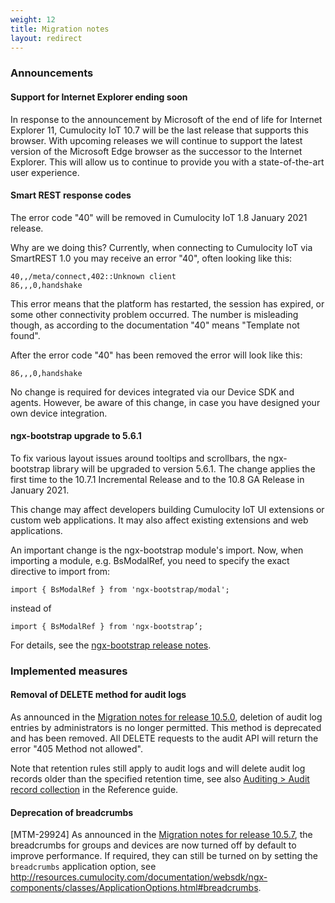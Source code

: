 ```yaml
---
weight: 12
title: Migration notes
layout: redirect
---
```


### Announcements

#### Support for Internet Explorer ending soon

In response to the announcement by Microsoft of the end of life for Internet Explorer 11, Cumulocity IoT 10.7 will be the last release that supports this browser. With upcoming releases we will continue to support the latest version of the Microsoft Edge browser as the successor to the Internet Explorer. This will allow us to continue to provide you with a state-of-the-art user experience.

#### Smart REST response codes 

The error code "40" will be removed in Cumulocity IoT 1.8 January 2021 release.  

Why are we doing this?  Currently, when connecting to Cumulocity IoT via SmartREST 1.0 you may receive an error "40", often looking like this:

	40,,/meta/connect,402::Unknown client
	86,,,0,handshake

This error means that the platform has restarted, the session has expired, or some other connectivity problem occurred. The number is misleading though, as according to the documentation "40" means "Template not found".

After the error code "40" has been removed the error will look like this:

	86,,,0,handshake

No change is required for devices integrated via our Device SDK and agents. However, be aware of this change, in case you have designed your own device integration.


#### ngx-bootstrap upgrade to 5.6.1

To fix various layout issues around tooltips and scrollbars, the ngx-bootstrap library will be upgraded to version 5.6.1. The change applies the first time to the 10.7.1 Incremental Release and to the 10.8 GA Release in January 2021. 

This change may affect developers building Cumulocity IoT UI extensions or custom web applications. It may also affect existing extensions and web applications.

An important change is the ngx-bootstrap module's import. Now, when importing a module, e.g. BsModalRef, you need to specify the exact directive to import from: 

	import { BsModalRef } from 'ngx-bootstrap/modal'; 

instead of 

	import { BsModalRef } from 'ngx-bootstrap’;

For details, see the [ngx-bootstrap release notes](https://github.com/valor-software/ngx-bootstrap/releases). 


### Implemented measures

#### Removal of DELETE method for audit logs

As announced in the [Migration notes for release 10.5.0](https://cumulocity.com/guides/10.5.0/release-notes/10-5-0/#10-5-0-migration), deletion of audit log entries by administrators is no longer permitted. This method is deprecated and has been removed. All DELETE requests to the audit API will return the error "405 Method not allowed".

Note that retention rules still apply to audit logs and will delete audit log records older than the specified retention time, see also [Auditing > Audit record collection](/reference/auditing/#audit-record-collection) in the Reference guide. 

#### Deprecation of breadcrumbs

[MTM-29924] As announced in the [Migration notes for release 10.5.7](https://cumulocity.com/guides/10.5.7/release-notes/10-5-7/#10-5-7-migration), the breadcrumbs for groups and devices are now turned off by default to improve performance. If required, they can still be turned on by setting the `breadcrumbs` application option, see http://resources.cumulocity.com/documentation/websdk/ngx-components/classes/ApplicationOptions.html#breadcrumbs. 





